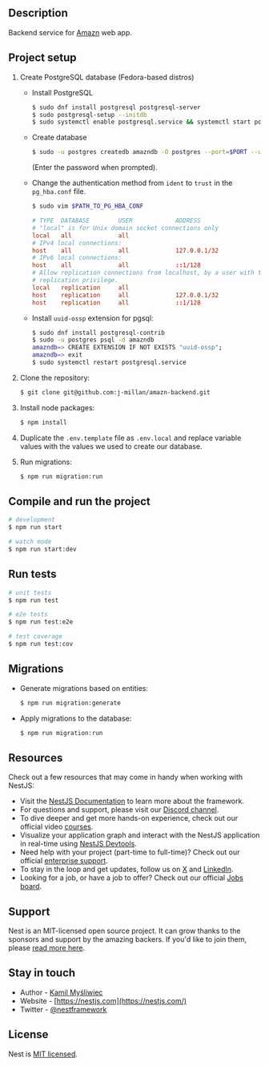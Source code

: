 ## Description

Backend service for [Amazn](https://github.com/j-millan/amazn) web app.

## Project setup
1. Create PostgreSQL database (Fedora-based distros)
	*  Install PostgreSQL
		```bash
		$ sudo dnf install postgresql postgresql-server
		$ sudo postgresql-setup --initdb
		$ sudo systemctl enable postgresql.service && systemctl start postgresql.service
		```
	* Create database
		```bash
		$ sudo -u postgres createdb amazndb -O postgres --port=$PORT --username=$USERNAME --password
		```
		(Enter the password when prompted).
	
	* Change the authentication method from `ident` to `trust` in the `pg_hba.conf` file. 
		```bash
		$ sudo vim $PATH_TO_PG_HBA_CONF 
		```
		```conf
		# TYPE  DATABASE        USER            ADDRESS                 METHOD
		# "local" is for Unix domain socket connections only
		local   all             all                                     peer
		# IPv4 local connections:
		host    all             all             127.0.0.1/32            ident <-- change to trust
		# IPv6 local connections:
		host    all             all             ::1/128                 ident <-- change to trust
		# Allow replication connections from localhost, by a user with the
		# replication privilege.
		local   replication     all                                     peer
		host    replication     all             127.0.0.1/32            ident <-- change to trust
		host    replication     all             ::1/128                	ident <-- change to trust
		```
		
	* Install `uuid-ossp` extension for pgsql:
		```bash
		$ sudo dnf install postgresql-contrib
		$ sudo -u postgres psql -d amazndb
		amazndb=> CREATE EXTENSION IF NOT EXISTS "uuid-ossp"; 
		amazndb=> exit
		$ sudo systemctl restart postgresql.service
		``` 
2. Clone the repository:
	```bash
	$ git clone git@github.com:j-millan/amazn-backend.git
	```

3. Install node packages:
	```bash
	$ npm install
	```
4. Duplicate the `.env.template` file as `.env.local` and replace variable values with the values we used to create our database.

5. Run migrations:
	```bash
	$ npm run migration:run
	```

## Compile and run the project
```bash
# development
$ npm run start

# watch mode
$ npm run start:dev
```

## Run tests

```bash
# unit tests
$ npm run test

# e2e tests
$ npm run test:e2e

# test coverage
$ npm run test:cov
```

## Migrations
* Generate migrations based on entities:
	```bash
	$ npm run migration:generate
	``` 
* Apply migrations to the database:
	```bash
	$ npm run migration:run
	```
## Resources

Check out a few resources that may come in handy when working with NestJS:

- Visit the [NestJS Documentation](https://docs.nestjs.com) to learn more about the framework.
- For questions and support, please visit our [Discord channel](https://discord.gg/G7Qnnhy).
- To dive deeper and get more hands-on experience, check out our official video [courses](https://courses.nestjs.com/).
- Visualize your application graph and interact with the NestJS application in real-time using [NestJS Devtools](https://devtools.nestjs.com).
- Need help with your project (part-time to full-time)? Check out our official [enterprise support](https://enterprise.nestjs.com).
- To stay in the loop and get updates, follow us on [X](https://x.com/nestframework) and [LinkedIn](https://linkedin.com/company/nestjs).
- Looking for a job, or have a job to offer? Check out our official [Jobs board](https://jobs.nestjs.com).

## Support

Nest is an MIT-licensed open source project. It can grow thanks to the sponsors and support by the amazing backers. If you'd like to join them, please [read more here](https://docs.nestjs.com/support).

## Stay in touch

- Author - [Kamil Myśliwiec](https://twitter.com/kammysliwiec)
- Website - [https://nestjs.com](https://nestjs.com/)
- Twitter - [@nestframework](https://twitter.com/nestframework)

## License

Nest is [MIT licensed](https://github.com/nestjs/nest/blob/master/LICENSE).
